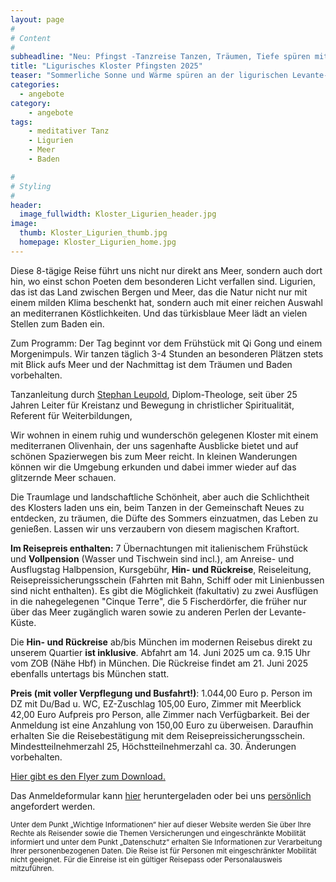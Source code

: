 ```yaml
---
layout: page
#
# Content
#
subheadline: "Neu: Pfingst -Tanzreise Tanzen, Träumen, Tiefe spüren mit Stephan Leupold 8 Tage vom 14. bis 21. Juni 2025"
title: "Ligurisches Kloster Pfingsten 2025"
teaser: "Sommerliche Sonne und Wärme spüren an der ligurischen Levante-Küste - dort, wo das Herz höher schlägt"
categories:
  - angebote
category:
    - angebote
tags:
    - meditativer Tanz
    - Ligurien
    - Meer
    - Baden

#
# Styling
#
header:
  image_fullwidth: Kloster_Ligurien_header.jpg
image:
  thumb: Kloster_Ligurien_thumb.jpg
  homepage: Kloster_Ligurien_home.jpg
---
```

Diese 8-tägige Reise führt uns nicht nur direkt ans Meer, sondern auch dort hin, wo einst schon Poeten dem besonderen Licht verfallen sind. Ligurien, das ist das Land zwischen Bergen und Meer, das die Natur nicht nur mit einem milden Klima beschenkt hat, sondern auch mit einer reichen Auswahl an mediterranen Köstlichkeiten. Und das türkisblaue Meer lädt an vielen Stellen zum Baden ein.

Zum Programm: Der Tag beginnt vor dem Frühstück mit Qi Gong und einem Morgenimpuls. Wir tanzen täglich 3-4 Stunden an besonderen Plätzen stets mit Blick aufs Meer und der Nachmittag ist dem Träumen und Baden vorbehalten.

Tanzanleitung durch [Stephan Leupold](/referenten/), Diplom-Theologe, seit über 25 Jahren Leiter für Kreistanz und Bewegung in christlicher Spiritualität, Referent für Weiterbildungen,

Wir wohnen in einem ruhig und wunderschön gelegenen Kloster mit einem mediterranen Olivenhain, der uns sagenhafte Ausblicke bietet und auf schönen Spazierwegen bis zum Meer reicht. In kleinen Wanderungen können wir die Umgebung erkunden und dabei immer wieder auf das glitzernde Meer schauen.

Die Traumlage und landschaftliche Schönheit, aber auch die Schlichtheit des Klosters laden uns ein, beim Tanzen in der Gemeinschaft Neues zu entdecken, zu träumen, die Düfte des Sommers einzuatmen, das Leben zu genießen. Lassen wir uns verzaubern von diesem magischen Kraftort.

**Im Reisepreis enthalten:** 7 Übernachtungen mit italienischem Frühstück und **Vollpension** (Wasser und Tischwein sind incl.), am Anreise- und Ausflugstag Halbpension, Kursgebühr, **Hin- und Rückreise**, Reiseleitung, Reisepreissicherungsschein (Fahrten mit Bahn, Schiff oder mit Linienbussen sind nicht enthalten). Es gibt die Möglichkeit (fakultativ) zu zwei Ausflügen in die nahegelegenen "Cinque Terre", die 5 Fischerdörfer, die früher nur über das Meer zugänglich waren sowie zu anderen Perlen der Levante-Küste.

Die **Hin- und Rückreise** ab/bis München im modernen Reisebus direkt zu unserem Quartier **ist inklusive**. Abfahrt am 14. Juni 2025 um ca. 9.15 Uhr vom ZOB (Nähe Hbf) in München. Die Rückreise findet am 21. Juni 2025 ebenfalls untertags bis München statt.

**Preis (mit voller Verpflegung und Busfahrt!)**: 1.044,00 Euro p. Person im DZ mit Du/Bad u. WC, EZ-Zuschlag 105,00 Euro, Zimmer mit Meerblick 42,00 Euro Aufpreis pro Person, alle Zimmer nach Verfügbarkeit. Bei der Anmeldung ist eine Anzahlung von 150,00 Euro zu überweisen. Daraufhin erhalten Sie die Reisebestätigung mit dem Reisepreissicherungsschein. Mindestteilnehmerzahl 25, Höchstteilnehmerzahl ca. 30. Änderungen vorbehalten.

[Hier gibt es den Flyer zum Download.](/assets/downloads/Ligurisches_Kloster_Pfingsten_2025.pdf)

Das Anmeldeformular kann [hier](/anmeldung/) heruntergeladen oder bei uns [persönlich](/kontakt/) angefordert werden.

<body><small>
	Unter dem Punkt „Wichtige Informationen“ hier auf dieser Website werden Sie über Ihre Rechte als Reisender sowie die Themen Versicherungen und eingeschränkte Mobilität informiert und unter dem Punkt „Datenschutz“ erhalten Sie Informationen zur Verarbeitung Ihrer personenbezogenen Daten. Die Reise ist für Personen mit eingeschränkter Mobilität nicht geeignet. Für die Einreise ist ein gültiger Reisepass oder Personalausweis mitzuführen.
</small></body>
